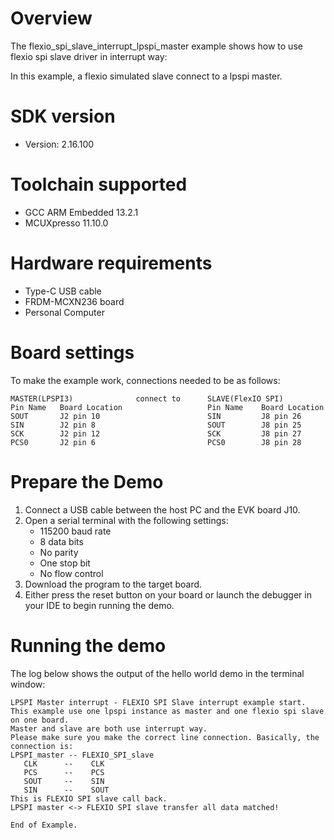 Overview
========
The flexio_spi_slave_interrupt_lpspi_master example shows how to use flexio spi slave driver in interrupt way:

In this example, a flexio simulated slave connect to a lpspi master.



SDK version
===========
- Version: 2.16.100

Toolchain supported
===================
- GCC ARM Embedded  13.2.1
- MCUXpresso  11.10.0

Hardware requirements
=====================
- Type-C USB cable
- FRDM-MCXN236 board
- Personal Computer

Board settings
==============
To make the example work, connections needed to be as follows:
~~~~~~~~~~~~~~~~~~~~~~~~~~~~~~~~~~~~~~~~~~~~~~~~~~~~~~~~~~~~~~~~~~~~~~
MASTER(LPSPI3)              connect to      SLAVE(FlexIO SPI)
Pin Name   Board Location                   Pin Name    Board Location
SOUT       J2 pin 10                        SIN         J8 pin 26
SIN        J2 pin 8                         SOUT        J8 pin 25
SCK        J2 pin 12                        SCK         J8 pin 27
PCS0       J2 pin 6                         PCS0        J8 pin 28
~~~~~~~~~~~~~~~~~~~~~~~~~~~~~~~~~~~~~~~~~~~~~~~~~~~~~~~~~~~~~~~~~~~~~~

Prepare the Demo
================
1.  Connect a USB cable between the host PC and the EVK board J10.
2.  Open a serial terminal with the following settings:
    - 115200 baud rate
    - 8 data bits
    - No parity
    - One stop bit
    - No flow control
3.  Download the program to the target board.
4.  Either press the reset button on your board or launch the debugger in your IDE to begin running the demo.

Running the demo
================
The log below shows the output of the hello world demo in the terminal window:
~~~~~~~~~~~~~~~~~~~~~~~~~~~~~~~~~~~
LPSPI Master interrupt - FLEXIO SPI Slave interrupt example start.
This example use one lpspi instance as master and one flexio spi slave on one board.
Master and slave are both use interrupt way.
Please make sure you make the correct line connection. Basically, the connection is: 
LPSPI_master -- FLEXIO_SPI_slave   
   CLK      --    CLK  
   PCS      --    PCS  
   SOUT     --    SIN  
   SIN      --    SOUT 
This is FLEXIO SPI slave call back.
LPSPI master <-> FLEXIO SPI slave transfer all data matched!

End of Example. 
~~~~~~~~~~~~~~~~~~~~~~~~~~~~~~~~~~~
